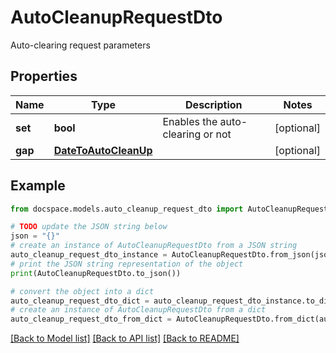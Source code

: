 # AutoCleanupRequestDto

Auto-clearing request parameters

## Properties

Name | Type | Description | Notes
------------ | ------------- | ------------- | -------------
**set** | **bool** | Enables the auto-clearing or not | [optional] 
**gap** | [**DateToAutoCleanUp**](DateToAutoCleanUp.md) |  | [optional] 

## Example

```python
from docspace.models.auto_cleanup_request_dto import AutoCleanupRequestDto

# TODO update the JSON string below
json = "{}"
# create an instance of AutoCleanupRequestDto from a JSON string
auto_cleanup_request_dto_instance = AutoCleanupRequestDto.from_json(json)
# print the JSON string representation of the object
print(AutoCleanupRequestDto.to_json())

# convert the object into a dict
auto_cleanup_request_dto_dict = auto_cleanup_request_dto_instance.to_dict()
# create an instance of AutoCleanupRequestDto from a dict
auto_cleanup_request_dto_from_dict = AutoCleanupRequestDto.from_dict(auto_cleanup_request_dto_dict)
```
[[Back to Model list]](../README.md#documentation-for-models) [[Back to API list]](../README.md#documentation-for-api-endpoints) [[Back to README]](../README.md)


